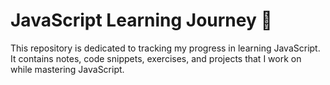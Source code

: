 # JavaScript Learning Journey 🚀

This repository is dedicated to tracking my progress in learning JavaScript. It contains notes, code snippets, exercises, and projects that I work on while mastering JavaScript.
